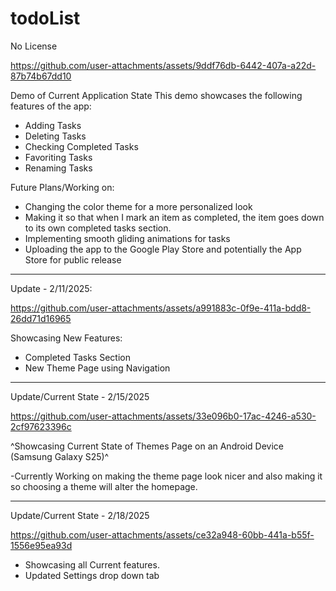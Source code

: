 # todoList

No License

https://github.com/user-attachments/assets/9ddf76db-6442-407a-a22d-87b74b67dd10

Demo of Current Application State
This demo showcases the following features of the app:

- Adding Tasks
- Deleting Tasks
- Checking Completed Tasks
- Favoriting Tasks
- Renaming Tasks

Future Plans/Working on:
- Changing the color theme for a more personalized look
- Making it so that when I mark an item as completed, the item goes down to its own completed tasks section.
- Implementing smooth gliding animations for tasks
- Uploading the app to the Google Play Store and potentially the App Store for public release
-------------------------------------------------------------------------------------------------------------------------
Update - 2/11/2025:

https://github.com/user-attachments/assets/a991883c-0f9e-411a-bdd8-26dd71d16965

Showcasing New Features:
- Completed Tasks Section
- New Theme Page using Navigation

--------------------------------------------------------------------------------------------------------------------------
Update/Current State - 2/15/2025


https://github.com/user-attachments/assets/33e096b0-17ac-4246-a530-2cf97623396c

^Showcasing Current State of Themes Page on an Android Device (Samsung Galaxy S25)^

-Currently Working on making the theme page look nicer and also making it so choosing a theme will alter the homepage.

---------------------------------------------------------------------------------------------------------------------------
Update/Current State - 2/18/2025

https://github.com/user-attachments/assets/ce32a948-60bb-441a-b55f-1556e95ea93d


- Showcasing all Current features.
- Updated Settings drop down tab
